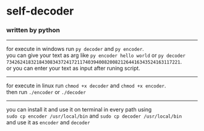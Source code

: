# self-decoder
<h3>written by python</h3><hr>
for execute in windows run <code>py decoder</code> and <code>py encoder</code>.</br> you can give your text as arg like <code>py encoder hello world</code> or <code>py decoder 7342624183218430834372417211740394008200821264416343524163117221</code>.</br>or you can enter your text as input after runing script.<hr>
for execute in linux run <code>chmod +x decoder</code> and <code>chmod +x encoder</code>.</br>then run <code>./encoder</code> or <code>./decoder</code><hr>
you can install it and use it on terminal in every path using</br><code>sudo cp encoder /usr/local/bin</code> and <code>sudo cp decoder /usr/local/bin</code></br>and use it as <code>encoder</code> and <code>decoder</code>
